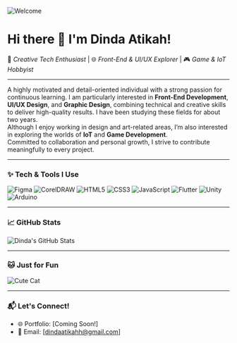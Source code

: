 ![Welcome](https://media.giphy.com/media/hvRJCLFzcasrR4ia7z/giphy.gif)
# Hi there 👋 I'm Dinda Atikah!

🎨 *Creative Tech Enthusiast* | 🌐 *Front-End & UI/UX Explorer* | 🎮 *Game & IoT Hobbyist*

---

A highly motivated and detail-oriented individual with a strong passion for continuous learning. I am particularly interested in **Front-End Development**, **UI/UX Design**, and **Graphic Design**, combining technical and creative skills to deliver high-quality results. I have been studying these fields for about two years.  
Although I enjoy working in design and art-related areas, I’m also interested in exploring the worlds of **IoT** and **Game Development**.  
Committed to collaboration and personal growth, I strive to contribute meaningfully to every project.

---

### ✨ Tech & Tools I Use
![Figma](https://img.shields.io/badge/-Figma-F24E1E?style=for-the-badge&logo=figma&logoColor=white)
![CorelDRAW](https://img.shields.io/badge/-CorelDRAW-00B388?style=for-the-badge&logo=coreldraw&logoColor=white)
![HTML5](https://img.shields.io/badge/-HTML5-E34F26?style=for-the-badge&logo=html5&logoColor=white)
![CSS3](https://img.shields.io/badge/-CSS3-1572B6?style=for-the-badge&logo=css3&logoColor=white)
![JavaScript](https://img.shields.io/badge/-JavaScript-F7DF1E?style=for-the-badge&logo=javascript&logoColor=black)
![Flutter](https://img.shields.io/badge/-Flutter-02569B?style=for-the-badge&logo=flutter&logoColor=white)
![Unity](https://img.shields.io/badge/-Unity-100000?style=for-the-badge&logo=unity&logoColor=white)
![Arduino](https://img.shields.io/badge/-Arduino-00979D?style=for-the-badge&logo=arduino&logoColor=white)

---

### 📈 GitHub Stats
![Dinda's GitHub Stats](https://github-readme-stats.vercel.app/api?username=dindaatikah211&show_icons=true&theme=radical)

---

### 🐱 Just for Fun
![Cute Cat](https://media.giphy.com/media/JIX9t2j0ZTN9S/giphy.gif)

---

### 📬 Let's Connect!
- 🌐 Portfolio: [Coming Soon!]
- 📧 Email: [dindaatikahh@gmail.com]
